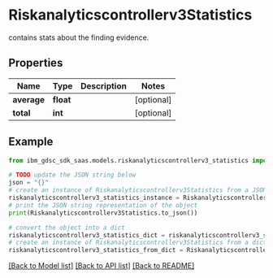 # Riskanalyticscontrollerv3Statistics

contains stats about the finding evidence.

## Properties

Name | Type | Description | Notes
------------ | ------------- | ------------- | -------------
**average** | **float** |  | [optional] 
**total** | **int** |  | [optional] 

## Example

```python
from ibm_gdsc_sdk_saas.models.riskanalyticscontrollerv3_statistics import Riskanalyticscontrollerv3Statistics

# TODO update the JSON string below
json = "{}"
# create an instance of Riskanalyticscontrollerv3Statistics from a JSON string
riskanalyticscontrollerv3_statistics_instance = Riskanalyticscontrollerv3Statistics.from_json(json)
# print the JSON string representation of the object
print(Riskanalyticscontrollerv3Statistics.to_json())

# convert the object into a dict
riskanalyticscontrollerv3_statistics_dict = riskanalyticscontrollerv3_statistics_instance.to_dict()
# create an instance of Riskanalyticscontrollerv3Statistics from a dict
riskanalyticscontrollerv3_statistics_from_dict = Riskanalyticscontrollerv3Statistics.from_dict(riskanalyticscontrollerv3_statistics_dict)
```
[[Back to Model list]](../README.md#documentation-for-models) [[Back to API list]](../README.md#documentation-for-api-endpoints) [[Back to README]](../README.md)


